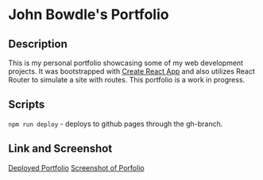 # John Bowdle's Portfolio

## Description

This is my personal portfolio showcasing some of my web development projects. It was bootstrapped with [Create React App](https://github.com/facebook/create-react-app) and also utilizes React Router to simulate a site with routes. This portfolio is a work in progress.

## Scripts
```npm run deploy``` - deploys to github pages through the gh-branch.

## Link and Screenshot
[Deployed Portfolio](https://jbowdle.github.io/portfolio/#/)
[Screenshot of Porfolio](./public/assets/portfolio-screenshot.png)